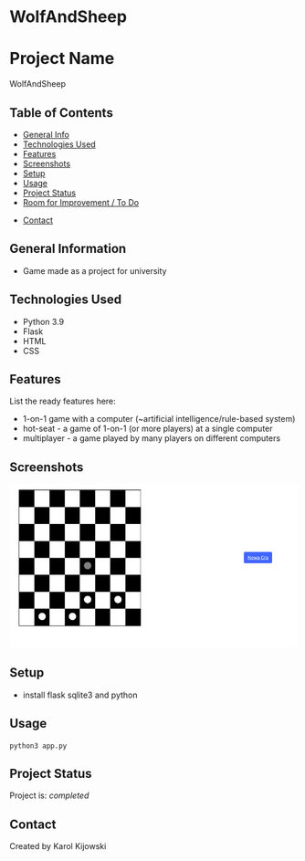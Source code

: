 # WolfAndSheep

# Project Name
WolfAndSheep

## Table of Contents
* [General Info](#general-information)
* [Technologies Used](#technologies-used)
* [Features](#features)
* [Screenshots](#screenshots)
* [Setup](#setup)
* [Usage](#usage)
* [Project Status](#project-status)
* [Room for Improvement / To Do](#room-for-improvement)
<!-- * [Acknowledgements](#acknowledgements) -->
* [Contact](#contact)

## General Information
- Game made as a project for university 

## Technologies Used
- Python 3.9
- Flask
- HTML
- CSS

## Features
List the ready features here:
- 1-on-1 game with a computer (~artificial intelligence/rule-based system)
- hot-seat - a game of 1-on-1 (or more players) at a single computer
- multiplayer - a game played by many players on different computers

## Screenshots
![Example screenshot](./img/screenshot.png)
<!-- If you have screenshots you'd like to share, include them here. -->

## Setup

- install flask sqlite3 and python

## Usage

```console
python3 app.py
```

## Project Status
Project is: _completed_

<!-- ## Room for Improvement / To Do -->
<!-- Include areas you believe need improvement / could be improved. Also add TODOs for future development.
Room for improvement:
- Improvement to be done 1
- Improvement to be done 2
 -->
<!-- To do:
- 1-on-1 game with a computer (~artificial intelligence/rule-based system)
- hot-seat - a game of 1-on-1 (or more players) at a single computer
- multiplayer - a game played by many players on different computers -->

<!-- ## Acknowledgements
Give credit here.
- This project was inspired by...
- This project was based on [this tutorial](https://www.example.com).
- Many thanks to...
 -->
 
## Contact
Created by Karol Kijowski
